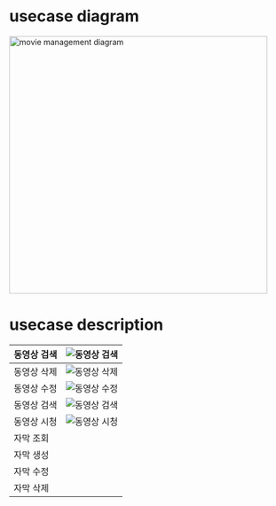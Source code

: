 # usecase diagram
<img width="465" alt="movie management diagram" src="https://github.com/minseo2000/db_project/assets/59526414/175c9305-7134-4f2b-8455-61869c55d642">

# usecase description
| 동영상 검색 |![동영상 검색](https://github.com/minseo2000/db_project/assets/59526414/7f5a8d3d-db7a-40b3-8b3d-d13cb70c2ed9)|
|--------|---|
| 동영상 삭제 |![동영상 삭제](https://github.com/minseo2000/db_project/assets/59526414/8fd58f55-8357-4ca8-8caf-2447f95fd6d7)|
| 동영상 수정 |![동영상 수정](https://github.com/minseo2000/db_project/assets/59526414/1bace10a-d60c-4602-9105-39a6c99a05a0)|
| 동영상 검색 |![동영상 검색](https://github.com/minseo2000/db_project/assets/59526414/2ee3ea35-a4b2-4171-afd5-a58b7b9c164d)|
| 동영상 시청 |![동영상 시청](https://github.com/minseo2000/db_project/assets/59526414/7295f02f-5031-4b0a-8ad0-725b2f7e6d18)|
| 자막 조회  ||
| 자막 생성  ||
| 자막 수정  ||
| 자막 삭제  ||